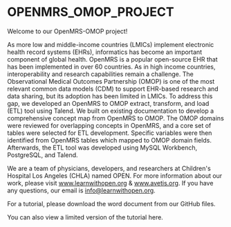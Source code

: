 # OPENMRS_OMOP_PROJECT

Welcome to our OpenMRS-OMOP project! 

As more low and middle-income countries (LMICs) implement electronic health record systems (EHRs), informatics has become an important component of global health. OpenMRS is a popular open-source EHR that has been implemented in over 60 countries. As in high income countries, interoperability and research capabilities remain a challenge. The Observational Medical Outcomes Partnership (OMOP) is one of the most relevant common data models (CDM) to support EHR-based research and data sharing, but its adoption has been limited in LMICs. To address this gap, we developed an OpenMRS to OMOP extract, transform, and load (ETL) tool using Talend. 
We built on existing documentation to develop a comprehensive concept map from OpenMRS to OMOP. The OMOP domains were reviewed for overlapping concepts in OpenMRS, and a core set of tables were selected for ETL development. Specific variables were then identified from OpenMRS tables which mapped to OMOP domain fields. Afterwards, the ETL tool was developed using MySQL Workbench, PostgreSQL, and Talend.   


We are a team of physicians, developers, and researchers at Children's Hospital Los Angeles (CHLA) named OPEN. For more information about our work, please visit www.learnwithopen.org & www.avetis.org. If you have any questions, our email is info@learnwithopen.org.

For a tutorial, please download the word document from our GitHub files.

You can also view a limited version of the tutorial here.

